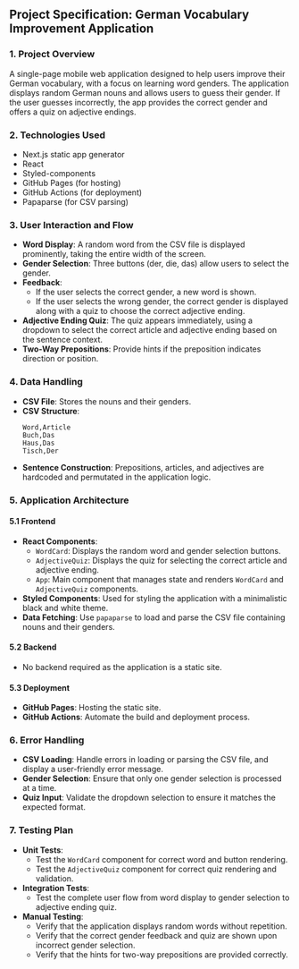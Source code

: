 ## Project Specification: German Vocabulary Improvement Application

### 1. Project Overview
A single-page mobile web application designed to help users improve their German vocabulary, with a focus on learning word genders. The application displays random German nouns and allows users to guess their gender. If the user guesses incorrectly, the app provides the correct gender and offers a quiz on adjective endings.

### 2. Technologies Used
- Next.js static app generator
- React
- Styled-components
- GitHub Pages (for hosting)
- GitHub Actions (for deployment)
- Papaparse (for CSV parsing)

### 3. User Interaction and Flow
- **Word Display**: A random word from the CSV file is displayed prominently, taking the entire width of the screen.
- **Gender Selection**: Three buttons (der, die, das) allow users to select the gender.
- **Feedback**:
    - If the user selects the correct gender, a new word is shown.
    - If the user selects the wrong gender, the correct gender is displayed along with a quiz to choose the correct adjective ending.
- **Adjective Ending Quiz**: The quiz appears immediately, using a dropdown to select the correct article and adjective ending based on the sentence context.
- **Two-Way Prepositions**: Provide hints if the preposition indicates direction or position.

### 4. Data Handling
- **CSV File**: Stores the nouns and their genders.
- **CSV Structure**:
  ```csv
  Word,Article
  Buch,Das
  Haus,Das
  Tisch,Der
  ```
- **Sentence Construction**: Prepositions, articles, and adjectives are hardcoded and permutated in the application logic.

### 5. Application Architecture
#### 5.1 Frontend
- **React Components**:
    - `WordCard`: Displays the random word and gender selection buttons.
    - `AdjectiveQuiz`: Displays the quiz for selecting the correct article and adjective ending.
    - `App`: Main component that manages state and renders `WordCard` and `AdjectiveQuiz` components.
- **Styled Components**: Used for styling the application with a minimalistic black and white theme.
- **Data Fetching**: Use `papaparse` to load and parse the CSV file containing nouns and their genders.

#### 5.2 Backend
- No backend required as the application is a static site.

#### 5.3 Deployment
- **GitHub Pages**: Hosting the static site.
- **GitHub Actions**: Automate the build and deployment process.

### 6. Error Handling
- **CSV Loading**: Handle errors in loading or parsing the CSV file, and display a user-friendly error message.
- **Gender Selection**: Ensure that only one gender selection is processed at a time.
- **Quiz Input**: Validate the dropdown selection to ensure it matches the expected format.

### 7. Testing Plan
- **Unit Tests**:
    - Test the `WordCard` component for correct word and button rendering.
    - Test the `AdjectiveQuiz` component for correct quiz rendering and validation.
- **Integration Tests**:
    - Test the complete user flow from word display to gender selection to adjective ending quiz.
- **Manual Testing**:
    - Verify that the application displays random words without repetition.
    - Verify that the correct gender feedback and quiz are shown upon incorrect gender selection.
    - Verify that the hints for two-way prepositions are provided correctly.
